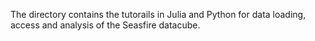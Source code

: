 The directory contains the tutorails in Julia and Python for data loading, access and analysis of the Seasfire datacube. 
